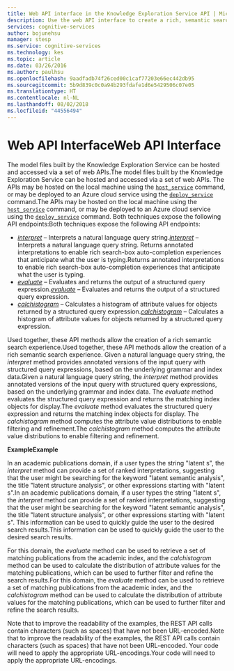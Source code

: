 ```yaml
---
title: Web API interface in the Knowledge Exploration Service API | Microsoft Docs
description: Use the web API interface to create a rich, semantic search experience in the Knowledge Exploration Service (KES) API in Cognitive Services.
services: cognitive-services
author: bojunehsu
manager: stesp
ms.service: cognitive-services
ms.technology: kes
ms.topic: article
ms.date: 03/26/2016
ms.author: paulhsu
ms.openlocfilehash: 9aadfadb74f26ced00c1caf77203e66ec442db95
ms.sourcegitcommit: 5b9d839c0c0a94b293fdafe1d6e5429506c07e05
ms.translationtype: HT
ms.contentlocale: nl-NL
ms.lasthandoff: 08/02/2018
ms.locfileid: "44556494"
---
```

# <a name="web-api-interface"></a><span data-ttu-id="e75c5-103">Web API Interface</span><span class="sxs-lookup"><span data-stu-id="e75c5-103">Web API Interface</span></span>
<span data-ttu-id="e75c5-104">The model files built by the Knowledge Exploration Service can be hosted and accessed via a set of web APIs.</span><span class="sxs-lookup"><span data-stu-id="e75c5-104">The model files built by the Knowledge Exploration Service can be hosted and accessed via a set of web APIs.</span></span>  <span data-ttu-id="e75c5-105">The APIs may be hosted on the local machine using the [`host_service`](CommandLine.md#host_service-command) command, or may be deployed to an Azure cloud service using the [`deploy_service`](CommandLine.md#deploy_service-command) command.</span><span class="sxs-lookup"><span data-stu-id="e75c5-105">The APIs may be hosted on the local machine using the [`host_service`](CommandLine.md#host_service-command) command, or may be deployed to an Azure cloud service using the [`deploy_service`](CommandLine.md#deploy_service-command) command.</span></span>  <span data-ttu-id="e75c5-106">Both techniques expose the following API endpoints:</span><span class="sxs-lookup"><span data-stu-id="e75c5-106">Both techniques expose the following API endpoints:</span></span>
* <span data-ttu-id="e75c5-107">[*interpret*](interpretMethod.md) – Interprets a natural language query string.</span><span class="sxs-lookup"><span data-stu-id="e75c5-107">[*interpret*](interpretMethod.md) – Interprets a natural language query string.</span></span> <span data-ttu-id="e75c5-108">Returns annotated interpretations to enable rich search-box auto-completion experiences that anticipate what the user is typing.</span><span class="sxs-lookup"><span data-stu-id="e75c5-108">Returns annotated interpretations to enable rich search-box auto-completion experiences that anticipate what the user is typing.</span></span>
* <span data-ttu-id="e75c5-109">[*evaluate*](evaluateMethod.md) – Evaluates and returns the output of a structured query expression.</span><span class="sxs-lookup"><span data-stu-id="e75c5-109">[*evaluate*](evaluateMethod.md) – Evaluates and returns the output of a structured query expression.</span></span>
* <span data-ttu-id="e75c5-110">[*calchistogram*](calchistogramMethod.md) – Calculates a histogram of attribute values for objects returned by a structured query expression.</span><span class="sxs-lookup"><span data-stu-id="e75c5-110">[*calchistogram*](calchistogramMethod.md) – Calculates a histogram of attribute values for objects returned by a structured query expression.</span></span>

<span data-ttu-id="e75c5-111">Used together, these API methods allow the creation of a rich semantic search experience.</span><span class="sxs-lookup"><span data-stu-id="e75c5-111">Used together, these API methods allow the creation of a rich semantic search experience.</span></span>  <span data-ttu-id="e75c5-112">Given a natural language query string, the *interpret* method provides annotated versions of the input query with structured query expressions, based on the underlying grammar and index data.</span><span class="sxs-lookup"><span data-stu-id="e75c5-112">Given a natural language query string, the *interpret* method provides annotated versions of the input query with structured query expressions, based on the underlying grammar and index data.</span></span>  <span data-ttu-id="e75c5-113">The *evaluate* method evaluates the structured query expression and returns the matching index objects for display.</span><span class="sxs-lookup"><span data-stu-id="e75c5-113">The *evaluate* method evaluates the structured query expression and returns the matching index objects for display.</span></span>  <span data-ttu-id="e75c5-114">The *calchistogram* method computes the attribute value distributions to enable filtering and refinement.</span><span class="sxs-lookup"><span data-stu-id="e75c5-114">The *calchistogram* method computes the attribute value distributions to enable filtering and refinement.</span></span>

<span data-ttu-id="e75c5-115">**Example**</span><span class="sxs-lookup"><span data-stu-id="e75c5-115">**Example**</span></span>

<span data-ttu-id="e75c5-116">In an academic publications domain, if a user types the string "latent s", the *interpret* method can provide a set of ranked interpretations, suggesting that the user might be searching for the keyword "latent semantic analysis", the title "latent structure analysis", or other expressions starting with "latent s".</span><span class="sxs-lookup"><span data-stu-id="e75c5-116">In an academic publications domain, if a user types the string "latent s", the *interpret* method can provide a set of ranked interpretations, suggesting that the user might be searching for the keyword "latent semantic analysis", the title "latent structure analysis", or other expressions starting with "latent s".</span></span>  <span data-ttu-id="e75c5-117">This information can be used to quickly guide the user to the desired search results.</span><span class="sxs-lookup"><span data-stu-id="e75c5-117">This information can be used to quickly guide the user to the desired search results.</span></span>

<span data-ttu-id="e75c5-118">For this domain, the *evaluate* method can be used to retrieve a set of matching publications from the academic index, and the *calchistogram* method can be used to calculate the distribution of attribute values for the matching publications, which can be used to further filter and refine the search results.</span><span class="sxs-lookup"><span data-stu-id="e75c5-118">For this domain, the *evaluate* method can be used to retrieve a set of matching publications from the academic index, and the *calchistogram* method can be used to calculate the distribution of attribute values for the matching publications, which can be used to further filter and refine the search results.</span></span>

<span data-ttu-id="e75c5-119">Note that to improve the readability of the examples, the REST API calls contain characters (such as spaces) that have not been URL-encoded.</span><span class="sxs-lookup"><span data-stu-id="e75c5-119">Note that to improve the readability of the examples, the REST API calls contain characters (such as spaces) that have not been URL-encoded.</span></span> <span data-ttu-id="e75c5-120">Your code will need to apply the appropriate URL-encodings.</span><span class="sxs-lookup"><span data-stu-id="e75c5-120">Your code will need to apply the appropriate URL-encodings.</span></span>
